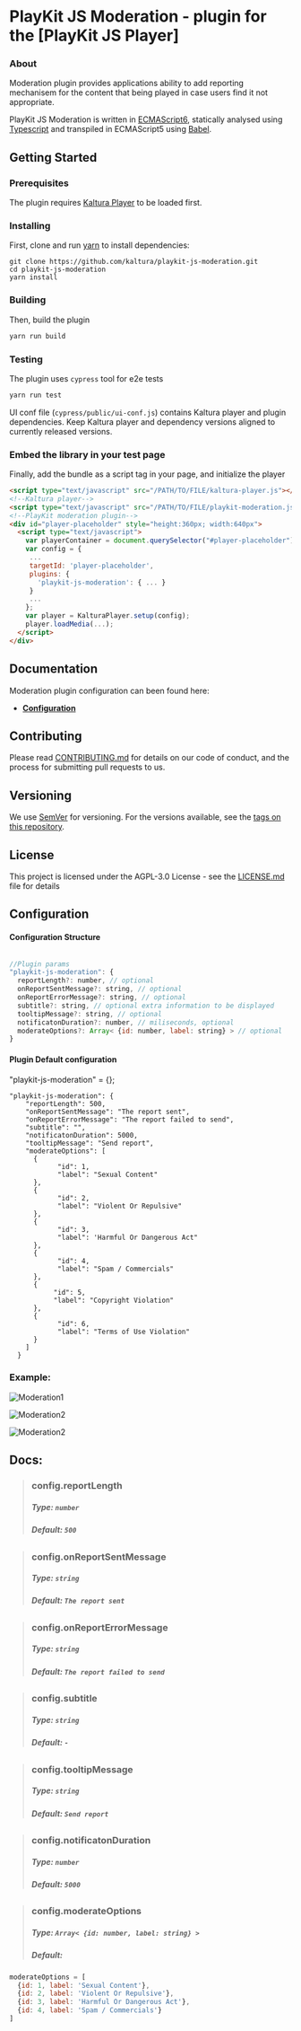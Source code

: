 # PlayKit JS Moderation - plugin for the [PlayKit JS Player]


### About

Moderation plugin provides applications ability to add reporting mechanisem for the content that being played in case users find it not appropriate.

PlayKit JS Moderation is written in [ECMAScript6], statically analysed using [Typescript] and transpiled in ECMAScript5 using [Babel].

[typescript]: https://www.typescriptlang.org/
[ecmascript6]: https://github.com/ericdouglas/ES6-Learning#articles--tutorials
[babel]: https://babeljs.io

## Getting Started

### Prerequisites

The plugin requires [Kaltura Player] to be loaded first.

[kaltura player]: https://github.com/kaltura/kaltura-player-js

### Installing

First, clone and run [yarn] to install dependencies:

[yarn]: https://yarnpkg.com/lang/en/

```
git clone https://github.com/kaltura/playkit-js-moderation.git
cd playkit-js-moderation
yarn install
```

### Building

Then, build the plugin

```javascript
yarn run build
```

### Testing

The plugin uses `cypress` tool for e2e tests

```javascript
yarn run test
```

UI conf file (`cypress/public/ui-conf.js`) contains Kaltura player and plugin dependencies.
Keep Kaltura player and dependency versions aligned to currently released versions.

### Embed the library in your test page

Finally, add the bundle as a script tag in your page, and initialize the player

```html
<script type="text/javascript" src="/PATH/TO/FILE/kaltura-player.js"></script>
<!--Kaltura player-->
<script type="text/javascript" src="/PATH/TO/FILE/playkit-moderation.js"></script>
<!--PlayKit moderation plugin-->
<div id="player-placeholder" style="height:360px; width:640px">
  <script type="text/javascript">
    var playerContainer = document.querySelector("#player-placeholder");
    var config = {
     ...
     targetId: 'player-placeholder',
     plugins: {
       'playkit-js-moderation': { ... }
     }
     ...
    };
    var player = KalturaPlayer.setup(config);
    player.loadMedia(...);
  </script>
</div>
```

## Documentation

Moderation plugin configuration can been found here:

- **[Configuration](#configuration)**

## Contributing

Please read [CONTRIBUTING.md](https://gist.github.com/PurpleBooth/b24679402957c63ec426) for details on our code of conduct, and the process for submitting pull requests to us.

## Versioning

We use [SemVer](http://semver.org/) for versioning. For the versions available, see the [tags on this repository](https://github.com/kaltura/playkit-js-moderation/tags).

## License

This project is licensed under the AGPL-3.0 License - see the [LICENSE.md](LICENSE.md) file for details

<a name="configuration"></a>
## Configuration

#### Configuration Structure

```js

//Plugin params
"playkit-js-moderation": {
  reportLength?: number, // optional
  onReportSentMessage?: string, // optional
  onReportErrorMessage?: string, // optional
  subtitle?: string, // optional extra information to be displayed
  tooltipMessage?: string, // optional
  notificatonDuration?: number, // miliseconds, optional
  moderateOptions?: Array< {id: number, label: string} > // optional
}
```
#### Plugin Default configuration

"playkit-js-moderation" = {};

```
"playkit-js-moderation": {
    "reportLength": 500,
    "onReportSentMessage": "The report sent",
    "onReportErrorMessage": "The report failed to send",
    "subtitle": "",
    "notificatonDuration": 5000,
    "tooltipMessage": "Send report",
    "moderateOptions": [
      {
      		"id": 1,
      		"label": "Sexual Content"
      },
      {
      		"id": 2,
      		"label": "Violent Or Repulsive"
      },
      {
      		"id": 3,
      		"label": 'Harmful Or Dangerous Act"
      },
      {
      		"id": 4,
      		"label": "Spam / Commercials"
      },
      {
	       "id": 5,
	       "label": "Copyright Violation"
      },
      {
      		"id": 6,
      		"label": "Terms of Use Violation"
      }
    ]
  }
```

### Example:

![Moderation1](docs/images/moderation1.png)

![Moderation2](docs/images/moderation2.png)

![Moderation2](docs/images/moderation3.png)


## Docs:

> ### config.reportLength
>
> ##### Type: `number`
>
> ##### Default: `500`
>

##

> ### config.onReportSentMessage
>
> ##### Type: `string`
>
> ##### Default: `The report sent`
>

##

> ### config.onReportErrorMessage
>
> ##### Type: `string`
>
> ##### Default: `The report failed to send`
>

##

> ### config.subtitle
>
> ##### Type: `string`
>
> ##### Default: `-`
>

##

> ### config.tooltipMessage
>
> ##### Type: `string`
>
> ##### Default: `Send report`
>

##

> ### config.notificatonDuration
>
> ##### Type: `number`
>
> ##### Default: `5000`
>

##

> ### config.moderateOptions
>
> ##### Type: `Array< {id: number, label: string} >`
>
> ##### Default: 
```js
moderateOptions = [
  {id: 1, label: 'Sexual Content'},      
  {id: 2, label: 'Violent Or Repulsive'},      
  {id: 3, label: 'Harmful Or Dangerous Act'},      
  {id: 4, label: 'Spam / Commercials'}
]
```
>
